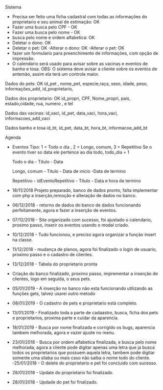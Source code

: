 Sistema
 - Precisa ser feito uma ficha cadastral com todas as informações do proprietario e seu animal de estimação: OK
 - Fazer uma busca pelo CPF - OK
- Fazer uma busca pelo nome - OK
 - busca pelo nome e ordem alfabetica: OK
 - Deletar o dono: OK
 - Deletar o pet: OK
 -Alterar o dono: OK
 -Alterar o pet: OK
 - fazer um formulario para preenchimento de informações, com opção de impressão.
 - O calendario será usado para avisar sobre as vacinas e eventos de banho e tosa.
 	OBS: O sistema deve avisar a cliente sobre os eventos de antemão, assim ela terá um controle maior.


Dados do pets: OK
	id_pet , nome_pet, especie,raça, sexo, idade, peso, informações_add, id_proprietario,

Dados dos proprietario: OK
	id_propri, CPF, Nome_propri, pais, estado,cidade, rua, numero , e tel

Dados das vacinas:
	id_vaci, id_pet, data_vaci, hora_vaci, informacoes_add_vaci

Dados banho e tosa
	id_bt, id_pet, data_bt, hora_bt, informacoe_add_bt

Agenda
- Eventos
	Tipo: 1 = Todo o dia , 2 = Longo, comum, 3 = Repetitivo
	Se o evento tiver so data ele pertence ao dia todo, todo_dia = 1

	Todo o dia
		- Titulo
		- Data

	Longo, comum
		- Titulo
		- Data de inicio
		-Data de termino

	Repetitivo
		- idEventoRepetitivo
		- Titulo
		- Data e hora de termino


- 18/11/2018 Projeto preparado, banco de dados pronto, falta implementar com php a inserção,remoção e alteração de dados no banco.
- 06/12/2018 - retorno de dados do banco de dados funcionando perfeitamente, agora e fazer a inserção de eventos.
- 07/12/2018 - Site organizado com sucesso, foi ajustado o calendario, proximo passo, inserir os eventos usando o modal criado.
- 10/12/2018 - Tudo funcionou, e preciso agora organizar a função insert na classe.
- 11/12/2018 - mudança de planos, agora foi finalizado o login de usuario, proximo passo e o cadastro de clientes.
- 13/12/2018 - Tabela do proprietario pronta
- Criação do banco finalizado, proximo passo, imprementar a inserção de clientes, logo em seguida, o seus pets.
- 05/01/2019 - A inserção no banco não esta funcionando utilizando as funções gets, talvez usarei outro metodo
- 08/01/2019 - O cadastro de pets e proprietario está completo.
- 13/01/2019 - Finalizado toda a parte de cadaastro, busca, ficha dos pets e proprietarios, proxima parte e cuidar da aparencia.
- 18/01/2019 - Busca por nome finalizada e corrigido os bugs, aparencia tambem melhorada, agora e vazer ajuste no menu.
- 23/01/2018 - Busca por ordem alfabetica finalizada, e busca pelo nome melhorada, agora a cliente pode digitar apenas uma letra que ja busca todos os proprietarios que possuem aquela letra, tambem pode digitar somente uma silaba ou mais caso não saiba o nome todo do cliente.
-25/01/2018 - O delete do proprietario e pet foi concluido com sucesso.
- 28/01/2018 - Update do proprietario foi finalizado.
- 28/01/2018 - Updade do pet foi finalizado.